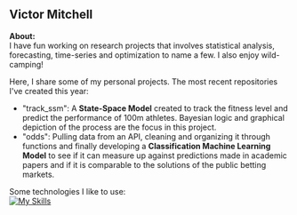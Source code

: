 ## Victor Mitchell

<!--
**V-Mitch/V-Mitch** is a ✨ _special_ ✨ repository because its `README.md` (this file) appears on your GitHub profile.

Here are some ideas to get you started:

- 🔭 I’m currently working on ...
- 🌱 I’m currently learning ...
- 👯 I’m looking to collaborate on ...
- 🤔 I’m looking for help with ...
- 💬 Ask me about ...
- 📫 How to reach me: ...
- 😄 Pronouns: ...
- ⚡ Fun fact: ...
-->
  
**About:**  
I have fun working on research projects that involves statistical analysis, forecasting, time-series and optimization to name a few. I also enjoy wild-camping!
  
Here, I share some of my personal projects. The most recent repositories I've created this year:  
- "track_ssm": A **State-Space Model** created to track the fitness level and predict the performance of 100m athletes. Bayesian logic and graphical depiction of the process are the focus in this project.
- "odds": Pulling data from an API, cleaning and organizing it through functions and finally developing a **Classification Machine Learning Model** to see if it can measure up against predictions made in academic papers and if it is comparable to the solutions of the public betting markets.
  
Some technologies I like to use:  
[![My Skills](https://skillicons.dev/icons?i=git,latex,matlab,py,tensorflow,r,windows,obsidian)](https://skillicons.dev)
